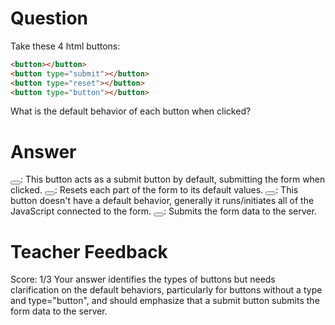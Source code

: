 # Question

Take these 4 html buttons:

```html
<button></button>
<button type="submit"></button>
<button type="reset"></button>
<button type="button"></button>
```

What is the default behavior of each button when clicked?

# Answer

<button></button>: This button acts as a submit button by default, submitting the form when clicked.
<button type="reset"></button>: Resets each part of the form to its default values.
<button type="button"></button>: This button doesn't have a default behavior, generally it runs/initiates all of the JavaScript connected to the form.
<button type="submit"></button>: Submits the form data to the server.
# Teacher Feedback

Score: 1/3
Your answer identifies the types of buttons but needs clarification on the default behaviors, particularly for buttons without a type and type="button", and should emphasize that a submit button submits the form data to the server.